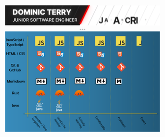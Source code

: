 
<section align="center">
  
  </br>
  <img src="Banner.gif" width="1240px"/>
  ---
  <img src="Skills.PNG" width="1240px"/>
  </br>
</section>
